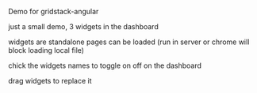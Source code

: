 Demo for gridstack-angular

just a small demo, 3 widgets in the dashboard

widgets are standalone pages can be loaded (run in server or chrome will block loading local file)

chick the widgets names to toggle on off on the dashboard

drag widgets to replace it
